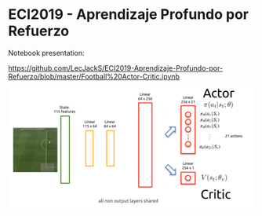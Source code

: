 # ECI2019 - Aprendizaje Profundo por Refuerzo

Notebook presentation:

https://github.com/LecJackS/ECI2019-Aprendizaje-Profundo-por-Refuerzo/blob/master/Football%20Actor-Critic.ipynb


![actor-critic-football-model](./img/actor-critic-football-model.png)
